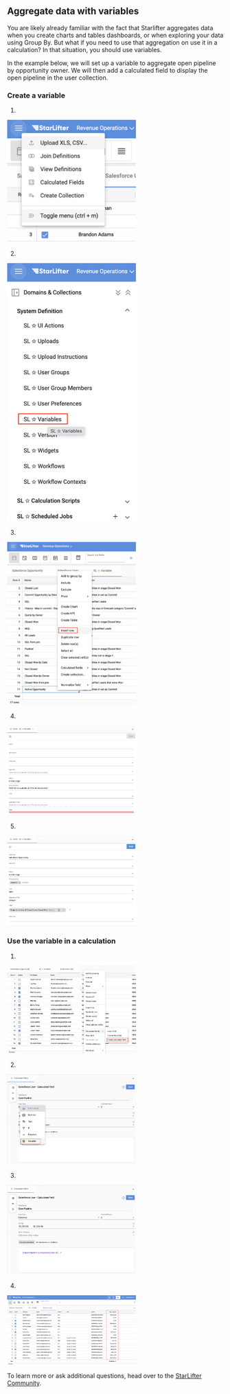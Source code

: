 ## Aggregate data with variables

You are likely already familiar with the fact that Starlifter aggregates data when you create charts and tables dashboards, or when exploring your data using Group By. But what if you need to use that aggregation on use it in a calculation? In that situation, you should use variables.

In the example below, we will set up a variable to aggregate open pipeline by opportunity owner. We will then add a calculated field to display the open pipeline in the user collection.

### Create a variable

1. 

<img src="../assets/variables01.png"  style="width:300px" class="border"></img>

2. 

<img src="../assets/variables02.png"  style="width:300px" class="border"></img>

3. 

<img src="../assets/variables03.png"  style="width:300px" class="border"></img>

4. 

<img src="../assets/variables04.png"  style="width:300px" class="border"></img>

5. 

<img src="../assets/variables05.png"  style="width:300px" class="border"></img>


### Use the variable in a calculation

1. 

<img src="../assets/variables06.png"  style="width:300px" class="border"></img>

2. 

<img src="../assets/variables07.png"  style="width:300px" class="border"></img>

3. 

<img src="../assets/variables08.png"  style="width:300px" class="border"></img>

4. 

<img src="../assets/variables09.png"  style="width:300px" class="border"></img>




To learn more or ask additional questions, head over to the [StarLifter Community](https://community.starlifter.io).

